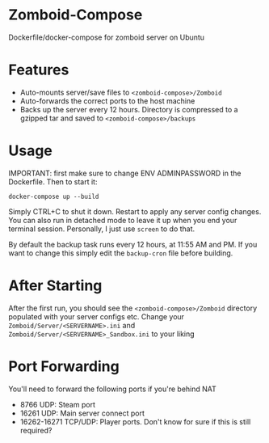 # Zomboid-Compose

Dockerfile/docker-compose for zomboid server on Ubuntu

# Features

- Auto-mounts server/save files to `<zomboid-compose>/Zomboid`
- Auto-forwards the correct ports to the host machine
- Backs up the server every 12 hours. Directory is compressed to a gzipped tar and saved to `<zomboid-compose>/backups`

# Usage

IMPORTANT: first make sure to change ENV ADMINPASSWORD in the Dockerfile. Then to start it:

`docker-compose up --build`

Simply CTRL+C to shut it down. Restart to apply any server config changes. You can also run in detached mode to leave it up when you end your terminal session. Personally, I just use `screen` to do that.

By default the backup task runs every 12 hours, at 11:55 AM and PM. If you want to change this simply edit the `backup-cron` file before building.

# After Starting

After the first run, you should see the `<zomboid-compose>/Zomboid` directory populated with your server configs etc. Change your `Zomboid/Server/<SERVERNAME>.ini` and `Zomboid/Server/<SERVERNAME>_Sandbox.ini` to your liking

# Port Forwarding

You'll need to forward the following ports if you're behind NAT

- 8766 UDP: Steam port
- 16261 UDP: Main server connect port
- 16262-16271 TCP/UDP: Player ports. Don't know for sure if this is still required?
